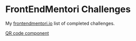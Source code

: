 # FrontEndMentori Challenges

My [frontendmentori.io](frontendmentori.io) list of completed challenges.

[QR code component](/challenges/qr-code-component/index.html)